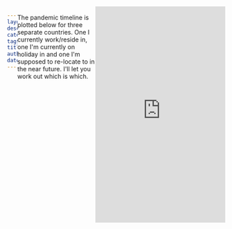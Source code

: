 ```yaml
---
layout: post
description: /covid-19 quiz
category: write
tags: moving covid19
title: "covid-19 quiz"
author: bartulem
date: 2020-09-04
---
```

<br/>
The pandemic timeline is plotted below for three separate countries. One I currently work/reside in, one I'm currently on holiday in and one I'm supposed to re-locate to in the near future. I'll let you work out which is which.

<body style="display: flex; position: relative; margin: 0; justify-content: left;">
    <iframe src="https://chart-studio.plot.ly/~bartulm/268" width="700" height="500" frameborder="0"></iframe>
</body>
